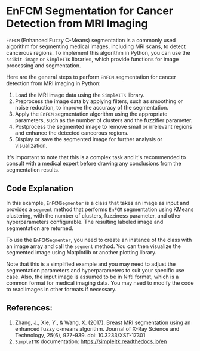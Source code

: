 # EnFCM Segmentation for Cancer Detection from MRI Imaging

`EnFCM` (Enhanced Fuzzy C-Means) segmentation is a commonly used algorithm for segmenting medical images, including MRI scans, to detect cancerous regions. To implement this algorithm in Python, you can use the `scikit-image` or `SimpleITK` libraries, which provide functions for image processing and segmentation.

Here are the general steps to perform `EnFCM` segmentation for cancer detection from MRI imaging in Python:

1. Load the MRI image data using the `SimpleITK` library.
2. Preprocess the image data by applying filters, such as smoothing or noise reduction, to improve the accuracy of the segmentation.
3. Apply the `EnFCM` segmentation algorithm using the appropriate parameters, such as the number of clusters and the fuzzifier parameter.
4. Postprocess the segmented image to remove small or irrelevant regions and enhance the detected cancerous regions.
5. Display or save the segmented image for further analysis or visualization.

It's important to note that this is a complex task and it's recommended to consult with a medical expert before drawing any conclusions from the segmentation results.

## Code Explanation

In this example, `EnFCMSegmenter` is a class that takes an image as input and provides a `segment` method that performs `EnFCM` segmentation using KMeans clustering, with the number of clusters, fuzziness parameter, and other hyperparameters configurable. The resulting labeled image and segmentation are returned.

To use the `EnFCMSegmenter`, you need to create an instance of the class with an image array and call the `segment` method. You can then visualize the segmented image using Matplotlib or another plotting library.

Note that this is a simplified example and you may need to adjust the segmentation parameters and hyperparameters to suit your specific use case. Also, the input image is assumed to be in Nifti format, which is a common format for medical imaging data. You may need to modify the code to read images in other formats if necessary.

## References:

1. Zhang, J., Xie, Y., & Wang, X. (2017). Breast MRI segmentation using an enhanced fuzzy c-means algorithm. Journal of X-Ray Science and Technology, 25(6), 927-939. doi: 10.3233/XST-17301
2. `SimpleITK` documentation: https://simpleitk.readthedocs.io/en
